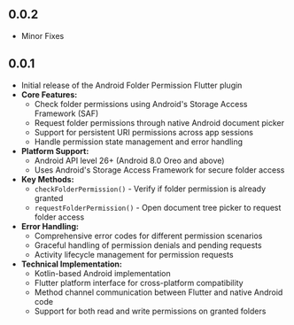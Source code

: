 ## 0.0.2

* Minor Fixes

## 0.0.1

* Initial release of the Android Folder Permission Flutter plugin
* **Core Features:**
  * Check folder permissions using Android's Storage Access Framework (SAF)
  * Request folder permissions through native Android document picker
  * Support for persistent URI permissions across app sessions
  * Handle permission state management and error handling
* **Platform Support:**
  * Android API level 26+ (Android 8.0 Oreo and above)
  * Uses Android's Storage Access Framework for secure folder access
* **Key Methods:**
  * `checkFolderPermission()` - Verify if folder permission is already granted
  * `requestFolderPermission()` - Open document tree picker to request folder access
* **Error Handling:**
  * Comprehensive error codes for different permission scenarios
  * Graceful handling of permission denials and pending requests
  * Activity lifecycle management for permission requests
* **Technical Implementation:**
  * Kotlin-based Android implementation
  * Flutter platform interface for cross-platform compatibility
  * Method channel communication between Flutter and native Android code
  * Support for both read and write permissions on granted folders
